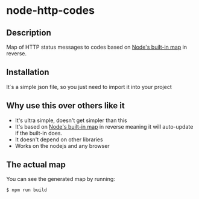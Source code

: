 # node-http-codes

## Description
Map of HTTP status messages to codes based on [Node's built-in map](http://nodejs.org/api/http.html#http_http_status_codes) in reverse.

## Installation
It´s a simple json file, so you just need to import it into your project

## Why use this over others like it

- It's ultra simple, doesn't get simpler than this
- It's based on [Node's built-in map](http://nodejs.org/api/http.html#http_http_status_codes) in reverse meaning it will auto-update if the built-in does.
- It doesn't depend on other libraries
- Works on the nodejs and any browser
 
## The actual map

You can see the generated map by running:

    $ npm run build